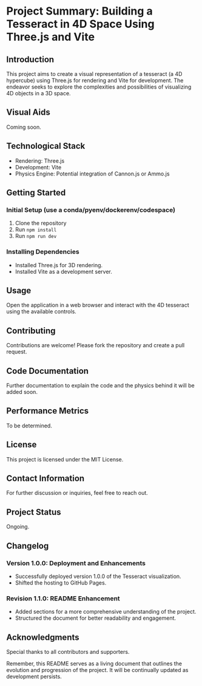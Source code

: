 
# Project Summary: Building a Tesseract in 4D Space Using Three.js and Vite

## Introduction
This project aims to create a visual representation of a tesseract (a 4D hypercube) using Three.js for rendering and Vite for development. The endeavor seeks to explore the complexities and possibilities of visualizing 4D objects in a 3D space.

## Visual Aids
Coming soon.

## Technological Stack
- Rendering: Three.js
- Development: Vite
- Physics Engine: Potential integration of Cannon.js or Ammo.js

## Getting Started

### Initial Setup (use a conda/pyenv/dockerenv/codespace)
1. Clone the repository
2. Run `npm install`
3. Run `npm run dev`

### Installing Dependencies
- Installed Three.js for 3D rendering.
- Installed Vite as a development server.

## Usage
Open the application in a web browser and interact with the 4D tesseract using the available controls.

## Contributing
Contributions are welcome! Please fork the repository and create a pull request.

## Code Documentation
Further documentation to explain the code and the physics behind it will be added soon.

## Performance Metrics
To be determined.

## License
This project is licensed under the MIT License.

## Contact Information
For further discussion or inquiries, feel free to reach out.

## Project Status
Ongoing.

## Changelog

### Version 1.0.0: Deployment and Enhancements
- Successfully deployed version 1.0.0 of the Tesseract visualization.
- Shifted the hosting to GitHub Pages.

### Revision 1.1.0: README Enhancement
- Added sections for a more comprehensive understanding of the project.
- Structured the document for better readability and engagement.

## Acknowledgments
Special thanks to all contributors and supporters.

Remember, this README serves as a living document that outlines the evolution and progression of the project. It will be continually updated as development persists.
